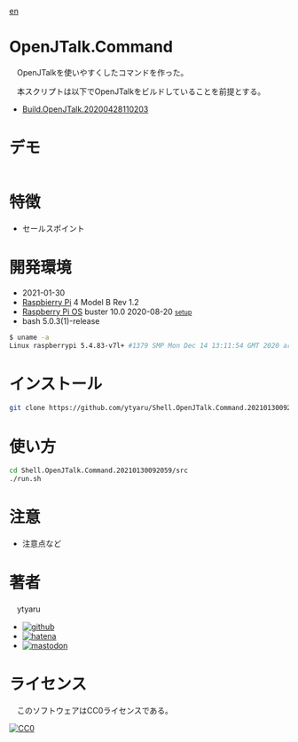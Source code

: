 [en](./README.md)

# OpenJTalk.Command

　OpenJTalkを使いやすくしたコマンドを作った。

　本スクリプトは以下でOpenJTalkをビルドしていることを前提とする。

* [Build.OpenJTalk.20200428110203](https://github.com/ytyaru/Build.OpenJTalk.20200428110203)

# デモ

![]()

# 特徴

* セールスポイント

# 開発環境

* <time datetime="2021-01-30T09:20:45+0900">2021-01-30</time>
* [Raspbierry Pi](https://ja.wikipedia.org/wiki/Raspberry_Pi) 4 Model B Rev 1.2
* [Raspberry Pi OS](https://ja.wikipedia.org/wiki/Raspbian) buster 10.0 2020-08-20 <small>[setup](http://ytyaru.hatenablog.com/entry/2020/10/06/111111)</small>
* bash 5.0.3(1)-release

```sh
$ uname -a
Linux raspberrypi 5.4.83-v7l+ #1379 SMP Mon Dec 14 13:11:54 GMT 2020 armv7l GNU/Linux
```

# インストール

```sh
git clone https://github.com/ytyaru/Shell.OpenJTalk.Command.20210130092059
```

# 使い方

```sh
cd Shell.OpenJTalk.Command.20210130092059/src
./run.sh
```

# 注意

* 注意点など

# 著者

　ytyaru

* [![github](http://www.google.com/s2/favicons?domain=github.com)](https://github.com/ytyaru "github")
* [![hatena](http://www.google.com/s2/favicons?domain=www.hatena.ne.jp)](http://ytyaru.hatenablog.com/ytyaru "hatena")
* [![mastodon](http://www.google.com/s2/favicons?domain=mstdn.jp)](https://mstdn.jp/web/accounts/233143 "mastdon")

# ライセンス

　このソフトウェアはCC0ライセンスである。

[![CC0](http://i.creativecommons.org/p/zero/1.0/88x31.png "CC0")](http://creativecommons.org/publicdomain/zero/1.0/deed.ja)

